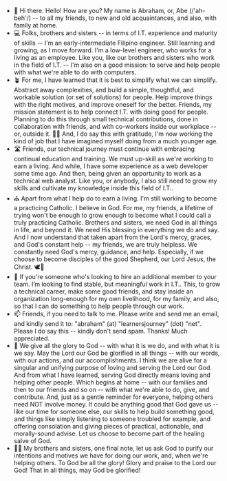 - 👋  Hi there. Hello! How are you? My name is Abraham, or, Abe (/'ah-beh'/) -- to all my friends, to new and old acquaintances, and also, with family at home.
- 💻  Folks, brothers and sisters -- in terms of I.T. experience and maturity of skills -- I'm an early-intermediate Filipino engineer. Still learning and growing, as I move forward. I'm a low-level engineer, who works for a living as an employee. Like you, like our brothers and sisters who work in the field of I.T. -- I'm also on a good mission: to serve and help people with what we're able to do with computers.
- 🪴 For me, I have learned that it is best to simplify what we can simplify. Abstract away complexities, and build a simple, thoughtful, and workable solution (or set of solutions) for people. Help improve things with the right motives, and improve oneself for the better. Friends, my mission statement is to help connect I.T. with doing good for people. Planning to do this through small technical contributions, done in collaboration with friends, and with co-workers inside our workplace -- or, outside it. 👷‍♂️ And, I do say this with gratitude, I'm now working the kind of job that I have imagined myself doing from a much younger age.
- 🛣️ Friends, our technical journey must continue with embracing continual education and training. We must up-skill as we're working to earn a living. And while, I have some experience as a web developer some time ago. And then, being given an opportunity to work as a technical web analyst. Like you, or anybody, I also still need to grow my skills and cultivate my knowledge inside this field of I.T..
- ⛪ Apart from what I help do to earn a living. I'm still working to become a practicing Catholic. I believe in God. For me, my friends, a lifetime of trying won't be enough to grow enough to become what I could call a truly practicing Catholic. Brothers and sisters, we need God in all things in life, and beyond it. We need His blessing in everything we do and say. And I now understand that taken apart from the Lord's mercy, graces, and God's constant help -- my friends, we are truly helpless. We constantly need God's mercy, guidance, and help. Especially, if we choose to become disciples of the good Shepherd, our Lord Jesus, the Christ. 🕊🐑
- 💞️ If you're someone who's looking to hire an additional member to your team. I’m looking to find stable, but meaningful work in I.T.. This, to grow a technical career, make some good friends, and stay inside an organization long-enough for my own livelihood, for my family, and also, so that I can do something to help people through our work.
- 📫 Friends, if you need to talk to me. Please write and send me an email, and kindly send it to: "abraham" (at) "learnersjourney" (dot) "net". Please I do say this -- kindly don't send spam. Thanks! Much appreciated.
- 🌅 We give all the glory to God -- with what it is we do, and with what it is we say. May the Lord our God be glorified in all things -- with our words, with our actions, and our accomplishments. I think we are alive for a singular and unifying purpose of loving and serving the Lord our God. And from what I have learned, serving God directly means loving and helping other people. Which begins at home -- with our families and then to our friends and so on -- with what we're able to do, give, and contribute. And, just as a gentle reminder for everyone, helping others need NOT involve money. It could be anything good that God gave us -- like our time for someone else, our skills to help build something good, and things like simply listening to someone troubled for example, and offering consolation and giving pieces of practical, actionable, and morally-sound advise. Let us choose to become part of the healing salve of God.
- 🤲🏼 My brothers and sisters, one final note, let us ask God to purify our intentions and motives we have for doing our work, and, when we're helping others. To God be all the glory! Glory and praise to the Lord our God! That in all things, may God be glorified!

<!---
abormate/abormate is a ✨ special ✨ repository because its `README.md` (this file) appears on your GitHub profile.
You can click the Preview link to take a look at your changes.
--->
